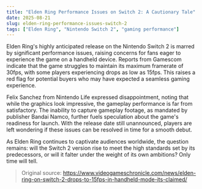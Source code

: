 ```yaml
---
title: "Elden Ring Performance Issues on Switch 2: A Cautionary Tale"
date: 2025-08-21
slug: elden-ring-performance-issues-switch-2
tags: ["Elden Ring", "Nintendo Switch 2", "gaming performance"]
---
```


Elden Ring's highly anticipated release on the Nintendo Switch 2 is marred by significant performance issues, raising concerns for fans eager to experience the game on a handheld device. Reports from Gamescom indicate that the game struggles to maintain its maximum framerate of 30fps, with some players experiencing drops as low as 15fps. This raises a red flag for potential buyers who may have expected a seamless gaming experience.

Felix Sanchez from Nintendo Life expressed disappointment, noting that while the graphics look impressive, the gameplay performance is far from satisfactory. The inability to capture gameplay footage, as mandated by publisher Bandai Namco, further fuels speculation about the game's readiness for launch. With the release date still unannounced, players are left wondering if these issues can be resolved in time for a smooth debut.

As Elden Ring continues to captivate audiences worldwide, the question remains: will the Switch 2 version rise to meet the high standards set by its predecessors, or will it falter under the weight of its own ambitions? Only time will tell.
> Original source: https://www.videogameschronicle.com/news/elden-ring-on-switch-2-drops-to-15fps-in-handheld-mode-its-claimed/